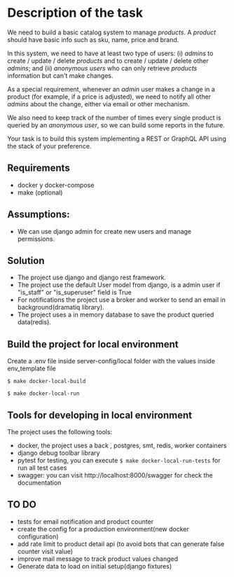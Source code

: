 # Description of the task

We need to build a basic catalog system to manage _products_. A _product_ should have basic info such as sku, name, price and brand.

In this system, we need to have at least two type of users: (i) _admins_ to create / update / delete _products_ and to create / update / delete other _admins_; and (ii) _anonymous users_ who can only retrieve _products_ information but can't make changes.

As a special requirement, whenever an _admin_ user makes a change in a product (for example, if a price is adjusted), we need to notify all other _admins_ about the change, either via email or other mechanism.

We also need to keep track of the number of times every single product is queried by an _anonymous user_, so we can build some reports in the future.

Your task is to build this system implementing a REST or GraphQL API using the stack of your preference. 


## Requirements
- docker y docker-compose
- make (optional)

## Assumptions:
- We can use django admin for create new users and manage permissions.

## Solution
- The project use django and django rest framework.
- The project use the default User model from django,
is a admin user if "is_staff" or "is_superuser" field is True
- For notifications the project use a broker and worker to send an email in background(dramatiq library).
- The project uses a in memory database to save the product queried data(redis).

## Build the project for local environment
Create a .env file inside server-config/local folder with the values inside env_template file
```
$ make docker-local-build
```
```
$ make docker-local-run
```

## Tools for developing in local environment

The project uses the following tools:
- docker, the project uses a back , postgres, smt, redis, worker containers
- django debug toolbar library
- pytest for testing, you can execute ```$ make docker-local-run-tests``` for run all test cases
- swagger: you can visit http://localhost:8000/swagger for check the documentation



## TO DO
- tests for email notification and product counter
- create the config for a production environment(new docker configuration)
- add rate limit to product detail api (to avoid bots that can generate false counter visit value)
- improve mail message to track product values changed
- Generate data to load on initial setup(django fixtures)